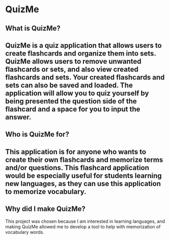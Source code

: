 # QuizMe

## **What is QuizMe?**

QuizMe is a quiz application that allows users to create flashcards 
and organize them into sets. QuizMe allows users to remove 
unwanted flashcards or sets, and also view created flashcards
and sets. Your created flashcards and sets can also be saved 
and loaded. The application will allow you to quiz yourself by
being presented the question side of the flashcard and a space 
for you to input the answer.
---
## **Who is QuizMe for?**
This application is for anyone who wants to create their
own flashcards and memorize terms and/or questions. 
This flashcard application would be especially useful
for students learning new languages, as they can use this
application to memorize vocabulary.
---
## **Why did I make QuizMe?**
This project was chosen because I am interested in learning languages,
and making QuizMe allowed me to develop a tool to help with 
memorization of vocabulary words.


